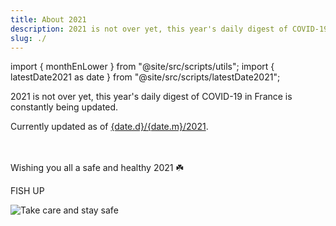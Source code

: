 ```yaml
---
title: About 2021
description: 2021 is not over yet, this year's daily digest of COVID-19 in France is constantly being updated 😉
slug: ./
---
```


import { monthEnLower } from "@site/src/scripts/utils";
import { latestDate2021 as date } from "@site/src/scripts/latestDate2021";

2021 is not over yet, this year's daily digest of COVID-19 in France is constantly being updated.

<div>Currently updated as of <a href={`./${monthEnLower(date.m, 'en')}/${date.d}`}><span>{date.d}</span>/<span>{date.m}</span>/2021</a>.</div><br /><br />

Wishing you all a safe and healthy 2021 ☘️

FISH UP

![Take care and stay safe](/img/digest/love.jpg)